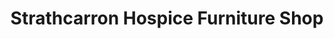 ---
title: "Strathcarron Hospice Furniture Shop"
url: /falkirk/strathcarron-hospice-furniture-shop/
shop: Möbel
---